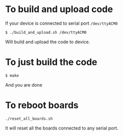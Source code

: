 # To build and upload code 

If your device is connected to serial port `/dev/ttyACM0` 

    $ ./build_and_upload.sh /dev/ttyACM0 

Will build and upload the code to device.

# To just build the code 

    $ make 

And you are done 

# To reboot boards

    ./reset_all_boards.sh 

It will reset all the boards connected to any serial port.
